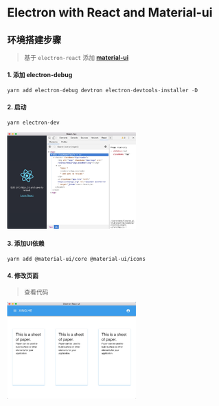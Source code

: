 # Electron with React and Material-ui

## 环境搭建步骤

> 基于 `electron-react` 添加 [**material-ui**](https://github.com/mui-org/material-ui)

#### 1. 添加 electron-debug

```js
yarn add electron-debug devtron electron-devtools-installer -D
```

#### 2. 启动

```bash
yarn electron-dev
```

<img alt="devtron-react-redux-dev" src="./devtron-react-redux-dev.jpg" width="300">

#### 3. 添加UI依赖

```bash
yarn add @material-ui/core @material-ui/icons
```

#### 4. 修改页面

> 查看代码

<img alt="devtron-react-redux-dev" src="./app.jpg" width="300">